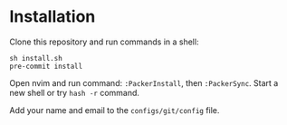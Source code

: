 # Installation

Clone this repository and run commands in a shell:
```
sh install.sh
pre-commit install
```

Open nvim and run command: `:PackerInstall`, then `:PackerSync`. Start a new shell or try `hash -r` command.

Add your name and email to the `configs/git/config` file.
